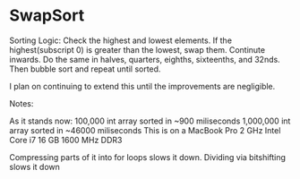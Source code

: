 SwapSort
========

Sorting Logic: Check the highest and lowest elements. If the highest(subscript 0) is greater than the lowest, swap them. Continute inwards.
Do the same in halves, quarters, eighths, sixteenths, and 32nds.
Then bubble sort and repeat until sorted. 

I plan on continuing to extend this until the improvements are negligible. 

Notes:

As it stands now:
100,000 int array sorted in ~900 miliseconds
1,000,000 int array sorted in ~46000 miliseconds
This is on a MacBook Pro
2 GHz Intel Core i7
16 GB 1600 MHz DDR3

Compressing parts of it into for loops slows it down.
Dividing via bitshifting slows it down